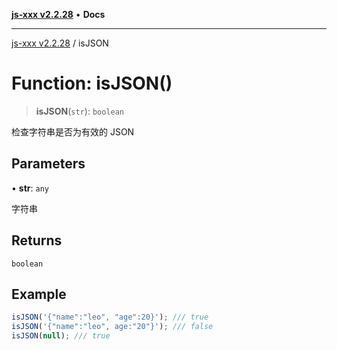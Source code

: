 [**js-xxx v2.2.28**](../README.md) • **Docs**

***

[js-xxx v2.2.28](../README.md) / isJSON

# Function: isJSON()

> **isJSON**(`str`): `boolean`

检查字符串是否为有效的 JSON

## Parameters

• **str**: `any`

字符串

## Returns

`boolean`

## Example

```ts
isJSON('{"name":"leo", "age":20}'); /// true
isJSON('{"name":"leo", age:"20"}'); /// false
isJSON(null); /// true
```
